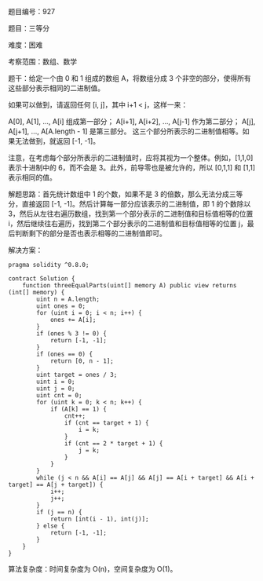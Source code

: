 题目编号：927

题目：三等分

难度：困难

考察范围：数组、数学

题干：给定一个由 0 和 1 组成的数组 A，将数组分成 3 个非空的部分，使得所有这些部分表示相同的二进制值。

如果可以做到，请返回任何 [i, j]，其中 i+1 < j，这样一来：

A[0], A[1], ..., A[i] 组成第一部分；
A[i+1], A[i+2], ..., A[j-1] 作为第二部分；
A[j], A[j+1], ..., A[A.length - 1] 是第三部分。
这三个部分所表示的二进制值相等。如果无法做到，就返回 [-1, -1]。

注意，在考虑每个部分所表示的二进制值时，应将其视为一个整体。例如，[1,1,0] 表示十进制中的 6，而不会是 3。此外，前导零也是被允许的，所以 [0,1,1] 和 [1,1] 表示相同的值。

解题思路：首先统计数组中 1 的个数，如果不是 3 的倍数，那么无法分成三等分，直接返回 [-1, -1]。然后计算每一部分应该表示的二进制值，即 1 的个数除以 3，然后从左往右遍历数组，找到第一个部分表示的二进制值和目标值相等的位置 i，然后继续往右遍历，找到第二个部分表示的二进制值和目标值相等的位置 j，最后判断剩下的部分是否也表示相等的二进制值即可。

解决方案：

```solidity
pragma solidity ^0.8.0;

contract Solution {
    function threeEqualParts(uint[] memory A) public view returns (int[] memory) {
        uint n = A.length;
        uint ones = 0;
        for (uint i = 0; i < n; i++) {
            ones += A[i];
        }
        if (ones % 3 != 0) {
            return [-1, -1];
        }
        if (ones == 0) {
            return [0, n - 1];
        }
        uint target = ones / 3;
        uint i = 0;
        uint j = 0;
        uint cnt = 0;
        for (uint k = 0; k < n; k++) {
            if (A[k] == 1) {
                cnt++;
                if (cnt == target + 1) {
                    i = k;
                }
                if (cnt == 2 * target + 1) {
                    j = k;
                }
            }
        }
        while (j < n && A[i] == A[j] && A[j] == A[i + target] && A[i + target] == A[j + target]) {
            i++;
            j++;
        }
        if (j == n) {
            return [int(i - 1), int(j)];
        } else {
            return [-1, -1];
        }
    }
}
```

算法复杂度：时间复杂度为 O(n)，空间复杂度为 O(1)。